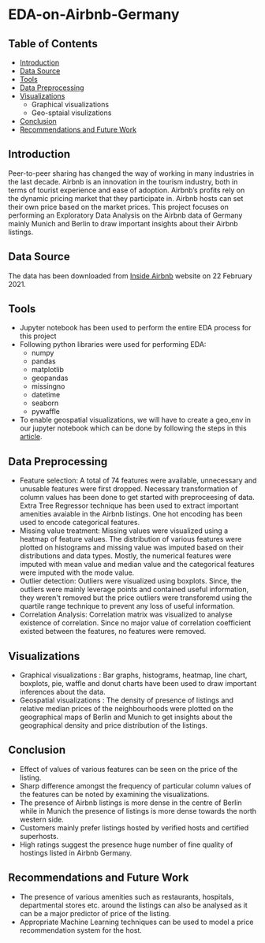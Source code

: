 # EDA-on-Airbnb-Germany
<!-- TABLE OF CONTENTS -->
## Table of Contents

* [Introduction](#introduction)
* [Data Source](#data-source)
* [Tools](#tools)
* [Data Preprocessing](#data-preprocessing) 
* [Visualizations](#visualizations)
  * Graphical visualizations
  * Geo-sptaial visulizations
* [Conclusion](#conclusion)
* [Recommendations and Future Work](#recommendations-and-future-work)

<!-- INTRODUCTION -->
## Introduction

Peer-to-peer sharing has changed the way of working in many industries in the last decade. Airbnb is an innovation in the tourism industry, both in terms of tourist experience and ease of adoption. Airbnb’s profits rely on the dynamic pricing market that they participate in. Airbnb hosts can set their own price based on the market prices. This project focuses on performing an Exploratory Data Analysis on the Airbnb data of Germany mainly Munich and Berlin to draw important insights about their Airbnb listings.


<!--DATA SOURCE-->
## Data Source

The data has been downloaded from [Inside Airbnb](http://insideairbnb.com/get-the-data.html) website on 22 February 2021.

<!--TOOLS-->
## Tools
* Jupyter notebook has been used to perform the entire EDA process for this project
* Following python libraries were used for performing EDA:
  * numpy
  * pandas 
  * matplotlib
  * geopandas 
  * missingno 
  * datetime 
  * seaborn 
  * pywaffle 
* To enable geospatial visualizations, we will have to create a geo_env in our jupyter notebook which can be done by following the steps in this [article](https://medium.com/analytics-vidhya/fastest-way-to-install-geopandas-in-jupyter-notebook-on-windows-8f734e11fa2b).


<!--DATA PREPROCESSING-->
## Data Preprocessing
* Feature selection:
  A total of 74 features were available, unnecessary and unusable features were first dropped. Necessary transformation of column values has been done to get started with        preproceesing of data. Extra Tree Regressor technique has been used to extract important amenities avaiable in the Airbnb listings. One hot encoding has been used to encode categorical features.
* Missing value treatment:
  Missing values were visualized using a heatmap of feature values. The distribution of various features were plotted on histograms and missing value was imputed based on their distributions and data types. Mostly, the numerical features were imputed with mean value and median value and the categorical features were imputed with the mode value.
* Outlier detection:
 Outliers were visualized using boxplots. Since, the outliers were mainly leverage points and contained useful information, they weren't removed but the price outliers were transforemd using the quartile range technique to prevent any loss of useful information.
 * Correlation Analysis:
  Correlation matrix was visualized to analyse existence of correlation. Since no major value of correlation coefficient existed between the features, no features were removed.

<!-- VISUALIZATIONS-->
## Visualizations
* Graphical visualizations : Bar graphs, histograms, heatmap, line chart, boxplots, pie, waffle and donut charts have been used to draw important inferences about the data.
* Geospatial visualizations : The density of presence of listings and relative median prices of the neighbourhoods were plotted on the geographical maps of Berlin and Munich to get insights about the geographical density and price distribution of the listings.

<!--CONCLUSION-->
## Conclusion
* Effect of values of various features can be seen on the price of the listing.
* Sharp difference amongst the frequency of particular column values of the features can be noted by examining the visualizations.
* The presence of Airbnb listings is more dense in the centre of Berlin while in Munich the presence of listings is more dense towards the north western side.
* Customers mainly prefer listings hosted by verified hosts and certified superhosts.
* High ratings suggest the presence huge number of fine quality of hostings listed in Airbnb Germany. 

<!--RECOMMENDATION AND FUTURE WORK-->
## Recommendations and Future Work
* The presence of various amenities such as restaurants, hospitals, departmental stores etc. around the listings can also be analysed as it can be a major predictor of price of the listing.
* Appropriate Machine Learning techniques can be used to model a price recommendation system for the host.
